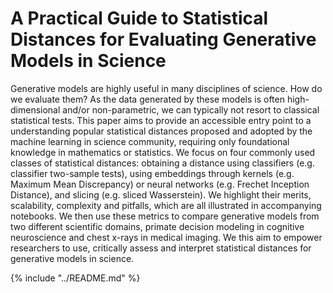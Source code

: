 # A Practical Guide to Statistical Distances for Evaluating Generative Models in Science

Generative models are highly useful in many disciplines of science. How do we evaluate them? As the data generated by these models is often high-dimensional and/or non-parametric, we can typically not resort to classical statistical tests. This paper aims to provide an accessible entry point to a understanding popular statistical distances proposed and adopted by the machine learning in science community, requiring only foundational knowledge in mathematics or statistics. We focus on four commonly used classes of statistical distances: obtaining a distance using classifiers (e.g. classifier two-sample tests), using embeddings through kernels (e.g. Maximum Mean Discrepancy) or neural networks (e.g. Frechet Inception Distance), and slicing (e.g. sliced Wasserstein). We highlight their merits, scalability, complexity and pitfalls, which are all illustrated in accompanying notebooks. We then use these metrics to compare generative models from two different scientific domains, primate decision modeling in cognitive neuroscience and chest x-rays in medical imaging. We this aim to empower researchers to use, critically assess and interpret statistical distances for generative models in science.

{% include "../README.md" %}